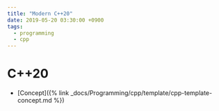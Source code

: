 ```yaml
---
title: "Modern C++20"
date: 2019-05-20 03:30:00 +0900
tags:
  - programming
  - cpp
---
```


C++20
===

* [Concept]({% link _docs/Programming/cpp/template/cpp-template-concept.md %})

